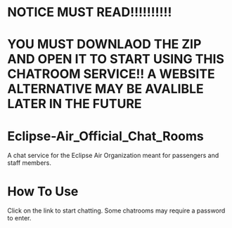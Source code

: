 # NOTICE MUST READ!!!!!!!!!!
# YOU MUST DOWNLAOD THE ZIP AND OPEN IT TO START USING THIS CHATROOM SERVICE!! A WEBSITE ALTERNATIVE MAY BE AVALIBLE LATER IN THE FUTURE


# Eclipse-Air_Official_Chat_Rooms
A chat service for the Eclipse Air Organization meant for passengers and staff members.

# How To Use

Click on the link to start chatting. Some chatrooms may require a password to enter.

